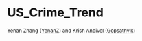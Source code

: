 # US_Crime_Trend
<sup>Yenan Zhang ([YenanZ](https://github.com/YenanZ)) and Krish Andivel ([Gopsathvik](https://github.com/Gopsathvik)) </sup>

